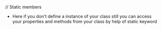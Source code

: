 // Static members
- Here if you don't define a instance of your class still you can access your properties and methods from your class by help of static keyword